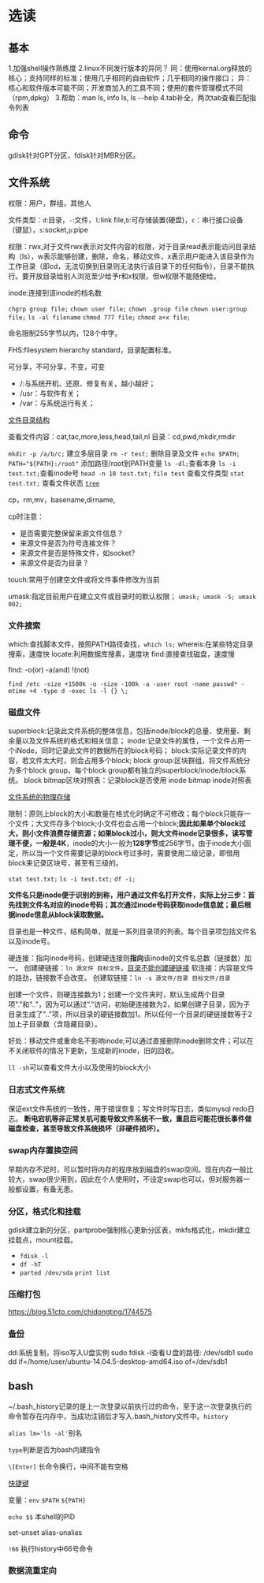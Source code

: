 # 选读

## 基本

1.加强shell操作熟练度
2.linux不同发行版本的异同？
同：使用kernal.org释放的核心；支持同样的标准；使用几乎相同的自由软件；几乎相同的操作接口；
异：核心和软件版本可能不同；开发商加入的工具不同；使用的套件管理模式不同（rpm,dpkg）
3.帮助：man ls, info ls, ls --help
4.tab补全，两次tab查看匹配指令列表

## 命令

gdisk针对GPT分区，fdisk针对MBR分区。

## 文件系统

权限：用户，群组，其他人

文件类型：`d`:目录，`-`:文件，`l`:link file,`b`:可存储装置(硬盘)，`c`：串行接口设备（键鼠），`s`:socket,`p`:pipe

权限：rwx,对于文件rwx表示对文件内容的权限，对于目录read表示能访问目录结构（ls），w表示能够创建，删除，命名，移动文件，x表示用户能进入该目录作为工作目录（即cd，无法切换到目录则无法执行该目录下的任何指令），目录不能执行。要开放目录给别人浏览至少给予r和x权限，但w权限不能随便给。

inode:连接到该inode的档名数

`chgrp group file;` `chown user file;` `chown .group file` `chown user:group file;`
`ls -al filename` `chmod 777 file;` `chmod a+x file;`

命名限制255字节以内，128个中字。

FHS:filesystem hierarchy standard，目录配置标准。

可分享，不可分享，不变，可变

+ /:与系统开机、还原、修复有关，越小越好；
+ /usr：与软件有关；
+ /var：与系统运行有关；

[文件目录结构](./img/filesystem.png)

查看文件内容：cat,tac,more,less,head,tail,nl
目录：cd,pwd,mkdir,rmdir

`mkdir -p /a/b/c;` 建立多层目录 `rm -r test;` 删除目录及文件
`echo $PATH;` `PATH="${PATH}:/root"` 添加路径/root到PATH变量
`ls -dl;`查看本身 `ls -i test.txt;`查看inode号
`head -n 10 test.txt;`
`file test` 查看文件类型
`stat test.txt;` 查看文件状态
[`tree`](https://blog.csdn.net/fangye945a/article/details/85256003)

cp，rm,mv，basename,dirname,

cp时注意：

+ 是否需要完整保留来源文件信息？
+ 来源文件是否为符号连接文件？
+ 来源文件是否是特殊文件，如socket?
+ 来源文件是否为目录？

touch:常用于创建空文件或将文件事件修改为当前

umask:指定目前用户在建立文件或目录时的默认权限； `umask; umask -S; umask 002;`

### 文件搜索

which:查找脚本文件，按照PATH路径查找，`which ls;`
whereis:在某些特定目录搜索，速度快
locate:利用数据库搜素，速度块
find:直接查找磁盘，速度慢

find: -o(or) -a(and) !(not)

`find /etc -size +1500k -o -size -100k -a -user root -name passwd* -mtime +4 -type d -exec ls -l {} \; ` 

### 磁盘文件

superblock:记录此文件系统的整体信息，包括inode/block的总量、使用量、剩余量以及文件系统的格式和相关信息；
inode:记录文件的属性，一个文件占用一个iNode，同时记录此文件的数据所在的block号码；
block:实际记录文件的内容，若文件太大时，则会占用多个block;
block group:区块群组，将文件系统分为多个block group，每个block group都有独立的superblock/inode/block系统。
block bitmap区块对照表：记录block是否使用
inode bitmap inode对照表

[文件系统的物理存储](./img/fileblock.png)

限制：原则上block的大小和数量在格式化时确定不可修改；每个block只能存一个文件；大文件存多个block;小文件也会占用一个block;**因此如果单个block过大，则小文件浪费存储资源；如果block过小，则大文件inode记录很多，读写管理不便，一般是4K**，inode的大小一般为**128字节**或256字节，由于inode大小固定，所以当一个文件需要记录的block号过多时，需要使用二级记录，即借用block来记录区块号，甚至有三级的。

`stat test.txt;` `ls -i test.txt;` `df -i;`

**文件名只是inode便于识别的别称，用户通过文件名打开文件，实际上分三步：首先找到文件名对应的inode号码；其次通过inode号码获取inode信息就；最后根据inode信息从block读取数据。**

目录也是一种文件，结构简单，就是一系列目录项的列表。每个目录项包括文件名以及inode号。

硬连接：指向inode号码，创建硬连接则**指向**该inode的文件名总数（链接数）加一。
创建硬链接：`ln 源文件 目标文件`，[目录不能创建硬链接](https://www.zhihu.com/question/50223526)
软连接：内容是文件的路劲，链接数不会改变。
创建软链接：`ln -s 源文件/目录 目标文件/目录`

创建一个文件，则硬连接数为1；创建一个文件夹时，默认生成两个目录项"."和".."，因为可以通过“.”访问，初始硬连接数为2，如果创建子目录，因为子目录生成了".."项，所以目录的硬链接数加1。所以任何一个目录的硬链接数等于2加上子目录数（含隐藏目录）。

好处：移动文件或重命名不影响inode;可以通过直接删除inode删除文件；可以在不关闭软件的情况下更新，生成新的inode，旧的回收。

`ll -sh`可以查看文件大小以及使用的block大小

### 日志式文件系统

保证ext文件系统的一致性，用于错误恢复；写文件时写日志，类似mysql redo日志。
**断电宕机等非正常关机可能导致文件系统不一致，重启后可能花很长事件做磁盘检查，甚至导致文件系统损坏（非硬件损坏）。**

### swap内存置换空间

早期内存不足时，可以暂时将内存的程序放到磁盘的swap空间。现在内存一般比较大，swap很少用到，因此在个人使用时，不设定swap也可以，但对服务器一般都设置，有备无患。

### 分区，格式化和挂载

gdisk建立新的分区，partprobe强制核心更新分区表，mkfs格式化，mkdir建立挂载点，mount挂载。

+ `fdisk -l`
+ `df -hT`
+ `parted /dev/sda` `print list`

### 压缩打包

<https://blog.51cto.com/chidongting/1744575>

### [备份](http://os.51cto.com/art/201005/200285_all.htm)

dd:系统复制，将iso写入U盘实例
sudo fdisk -l查看Ｕ盘的路径: /dev/sdb1
sudo dd if=/home/user/ubuntu-14.04.5-desktop-amd64.iso of=/dev/sdb1

## bash

~/.bash_history记录的是上一次登录以前执行过的命令，至于这一次登录执行的命令暂存在内存中，当成功注销后才写入.bash_history文件中。`history`

`alias lm='ls -al'`别名

`type`判断是否为bash内建指令

`\[Enter]` 长命令换行，中间不能有空格

[快捷键](https://github.com/hokein/Wiki/wiki/Bash-Shell%E5%B8%B8%E7%94%A8%E5%BF%AB%E6%8D%B7%E9%94%AE)

变量：`env` `$PATH` `${PATH}`

`echo $$` 本shell的PID

set-unset alias-unalias

`!66` 执行history中66号命令

### 数据流重定向